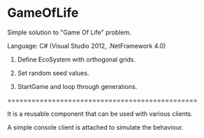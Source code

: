 GameOfLife
==========

Simple solution to "Game Of Life" problem.

Language: C# (Visual Studio 2012, .NetFramework 4.0)

1) Define EcoSystem with orthogonal grids.

2) Set random seed values.

3) StartGame and loop through generations.

===============================================

It is a reusable component that can be used with various clients.

A simple console client is attached to simulate the behaviour.

